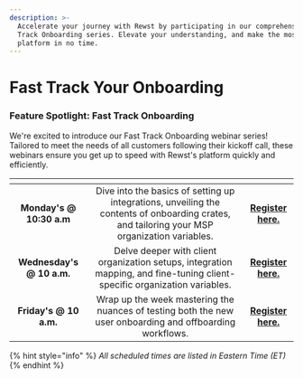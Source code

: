 ```yaml
---
description: >-
  Accelerate your journey with Rewst by participating in our comprehensive Fast
  Track Onboarding series. Elevate your understanding, and make the most of the
  platform in no time.
---
```


# Fast Track Your Onboarding

### **Feature Spotlight: Fast Track Onboarding**

We're excited to introduce our Fast Track Onboarding webinar series! Tailored to meet the needs of all customers following their kickoff call, these webinars ensure you get up to speed with Rewst's platform quickly and efficiently.

<table data-view="cards"><thead><tr><th align="center"></th><th align="center"></th><th align="center"></th></tr></thead><tbody><tr><td align="center"><strong>Monday's @ 10:30 a.m</strong></td><td align="center">Dive into the basics of setting up integrations, unveiling the contents of onboarding crates, and tailoring your MSP organization variables.</td><td align="center"><a href="https://calendly.com/cluck-u/fast-track-onboarding-session-1"><strong>Register here.</strong></a></td></tr><tr><td align="center"><strong>Wednesday's @ 10 a.m.</strong></td><td align="center">Delve deeper with client organization setups, integration mapping, and fine-tuning client-specific organization variables.</td><td align="center"><a href="https://calendly.com/cluck-u/fast-track-onboarding-session-2"><strong>Register here.</strong></a></td></tr><tr><td align="center"><strong>Friday's @ 10 a.m.</strong></td><td align="center">Wrap up the week mastering the nuances of testing both the new user onboarding and offboarding workflows.<br></td><td align="center"><a href="https://calendly.com/cluck-u/fast-track-onboarding-session-3"><strong>Register here.</strong></a></td></tr></tbody></table>

{% hint style="info" %}
_All scheduled times are listed in Eastern Time (ET)_
{% endhint %}
